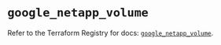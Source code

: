 # `google_netapp_volume`

Refer to the Terraform Registry for docs: [`google_netapp_volume`](https://registry.terraform.io/providers/hashicorp/google-beta/6.21.0/docs/resources/google_netapp_volume).
